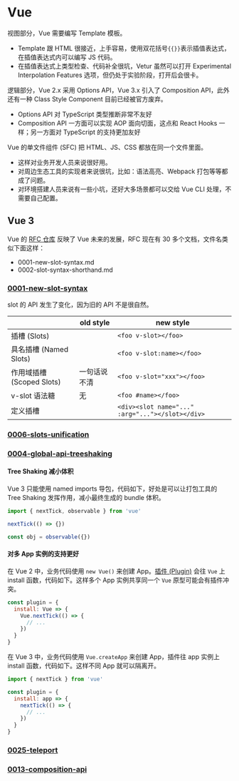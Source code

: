 # Vue

视图部分，Vue 需要编写 Template 模板。
- Template 跟 HTML 很接近，上手容易，使用双花括号`{{}}`表示插值表达式，在插值表达式内可以编写 JS 代码。
- 在插值表达式上类型检查、代码补全很坑，Vetur 虽然可以打开 Experimental Interpolation Features 选项，但仍处于实验阶段，打开后会很卡。

逻辑部分，Vue 2.x 采用 Options API，Vue 3.x 引入了 Composition API，此外还有一种 Class Style Component 目前已经被官方废弃。
- Options API 对 TypeScript 类型推断非常不友好
- Composition API 一方面可以实现 AOP 面向切面，这点和 React Hooks 一样；另一方面对 TypeScript 的支持更加友好

Vue 的单文件组件 (SFC) 把 HTML、JS、CSS 都放在同一个文件里面。
- 这样对业务开发人员来说很好用。
- 对周边生态工具的实现者来说很坑，比如：语法高亮、Webpack 打包等等都成了问题。
- 对环境搭建人员来说有一些小坑，还好大多场景都可以交给 Vue CLI 处理，不需要自己配置。

## Vue 3
Vue 的 [RFC 仓库](https://github.com/vuejs/rfcs) 反映了 Vue 未来的发展，RFC 现在有 30 多个文档，文件名类似下面这样：
- 0001-new-slot-syntax.md
- 0002-slot-syntax-shorthand.md

### [0001-new-slot-syntax](https://github.com/vuejs/rfcs/blob/master/active-rfcs/0001-new-slot-syntax.md)
slot 的 API 发生了变化，因为旧的 API 不是很自然。

|                           | old style    | new style                                        |
| ------------------------- | ------------ | ------------------------------------------------ |
| 插槽 (Slots)              |              | `<foo v-slot></foo>`                             |
| 具名插槽 (Named Slots)    |              | `<foo v-slot:name></foo>`                        |
| 作用域插槽 (Scoped Slots) | 一句话说不清 | `<foo v-slot="xxx"></foo>`                       |
| v-slot 语法糖             | 无           | `<foo #name></foo>`                              |
| 定义插槽                  |              | `<div><slot name="..." :arg="..."></slot></div>` |

### [0006-slots-unification](https://github.com/vuejs/rfcs/blob/master/active-rfcs/0006-slots-unification.md)


### [0004-global-api-treeshaking](https://github.com/vuejs/rfcs/blob/master/active-rfcs/0004-global-api-treeshaking.md)
#### Tree Shaking 减小体积
Vue 3 只能使用 named imports 导包，代码如下，好处是可以让打包工具的 Tree Shaking 发挥作用，减小最终生成的 bundle 体积。

```javascript
import { nextTick, observable } from 'vue'

nextTick(() => {})

const obj = observable({})
```

#### 对多 App 实例的支持更好
在 Vue 2 中，业务代码使用 `new Vue()` 来创建 App。[插件 (Plugin)](https://cn.vuejs.org/v2/guide/plugins.html) 会往 `Vue` 上 install 函数，代码如下。这样多个 App 实例共享同一个 `Vue` 原型可能会有插件冲突。

```javascript
const plugin = {
  install: Vue => {
    Vue.nextTick(() => {
      // ...
    })
  }
}
```

在 Vue 3 中，业务代码使用 `Vue.createApp` 来创建 App，插件往 app 实例上 install 函数，代码如下。这样不同 App 就可以隔离开。

```javascript
import { nextTick } from 'vue'

const plugin = {
  install: app => {
    nextTick(() => {
      // ...
    })
  }
}
```

### [0025-teleport](https://github.com/vuejs/rfcs/blob/master/active-rfcs/0025-teleport.md)

### [0013-composition-api](https://github.com/vuejs/rfcs/blob/master/active-rfcs/0013-composition-api.md)
